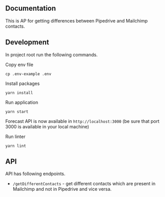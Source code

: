 ## Documentation

This is AP for getting differences between Pipedrive and Mailchimp contacts.

## Development

In project root run the following commands.

Copy env file

`cp .env-example .env`

Install packages

`yarn install`

Run application

`yarn start`

Forecast API is now available in `http://localhost:3000` (be sure that port 3000 is available in your local machine)

Run linter

`yarn lint`

## API

API has following endpoints.

* `/getDifferentContacts` - get different contacts which are present in Mailchimp and not in Pipedrive and vice versa.
